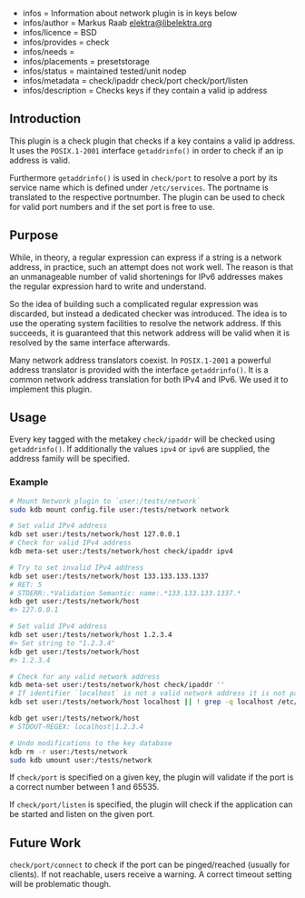 - infos = Information about network plugin is in keys below
- infos/author = Markus Raab <elektra@libelektra.org>
- infos/licence = BSD
- infos/provides = check
- infos/needs =
- infos/placements = presetstorage
- infos/status = maintained tested/unit nodep
- infos/metadata = check/ipaddr check/port check/port/listen
- infos/description = Checks keys if they contain a valid ip address

## Introduction

This plugin is a check plugin that checks if a key contains a valid ip
address. It uses the `POSIX.1-2001` interface `getaddrinfo()` in order
to check if an ip address is valid.

Furthermore `getaddrinfo()` is used in `check/port` to resolve a port by its service name
which is defined under `/etc/services`. The portname is translated to the respective portnumber.
The plugin can be used to check for valid port numbers and if the set port is free to use.

## Purpose

While, in theory, a regular expression can express if a string is a
network address, in practice, such an attempt does not work well. The
reason is that an unmanageable number of valid shortenings for IPv6
addresses makes the regular expression hard to write and understand.

So the idea of building such a complicated regular expression was
discarded, but instead a dedicated checker was introduced. The idea is to
use the operating system facilities to resolve the network address. If
this succeeds, it is guaranteed that this network address will be valid
when it is resolved by the same interface afterwards.

Many network address translators coexist. In `POSIX.1-2001` a powerful
address translator is provided with the interface `getaddrinfo()`. It
is a common network address translation for both IPv4 and IPv6. We used
it to implement this plugin.

## Usage

Every key tagged with the metakey `check/ipaddr` will be checked
using `getaddrinfo()`. If additionally the values `ipv4` or `ipv6`
are supplied, the address family will be specified.

### Example

```sh
# Mount Network plugin to `user:/tests/network`
sudo kdb mount config.file user:/tests/network network

# Set valid IPv4 address
kdb set user:/tests/network/host 127.0.0.1
# Check for valid IPv4 address
kdb meta-set user:/tests/network/host check/ipaddr ipv4

# Try to set invalid IPv4 address
kdb set user:/tests/network/host 133.133.133.1337
# RET: 5
# STDERR:.*Validation Semantic: name:.*133.133.133.1337.*
kdb get user:/tests/network/host
#> 127.0.0.1

# Set valid IPv4 address
kdb set user:/tests/network/host 1.2.3.4
#> Set string to "1.2.3.4"
kdb get user:/tests/network/host
#> 1.2.3.4

# Check for any valid network address
kdb meta-set user:/tests/network/host check/ipaddr ''
# If identifier `localhost` is not a valid network address it is not part of /etc/hosts
kdb set user:/tests/network/host localhost || ! grep -q localhost /etc/hosts

kdb get user:/tests/network/host
# STDOUT-REGEX: localhost|1.2.3.4

# Undo modifications to the key database
kdb rm -r user:/tests/network
sudo kdb umount user:/tests/network
```

If `check/port` is specified on a given key, the plugin will validate if the port is a
correct number between 1 and 65535.

If `check/port/listen` is specified, the plugin will check if the application can be started
and listen on the given port.

## Future Work

`check/port/connect` to check if the port can be pinged/reached (usually for clients).
If not reachable, users receive a warning. A correct timeout setting will be problematic though.
